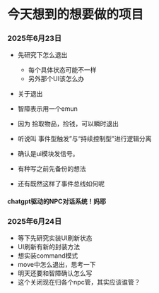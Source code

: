 # 今天想到的想要做的项目

### 2025年6月23日
 
- 先研究下怎么退出
  - 每个具体状态可能不一样
  - 另外那个UI该怎么办

- 关于退出
- 智障表示用一个emun
- 因为 拾取物品，捡钱，可以瞬时退出
- 听说叫 事件型触发”与“持续控制型”进行逻辑分离
- 确认是ui模块发信号。
- 有种写之前先备份的想法
- 还有既然这样了事件总线如何呢

#### chatgpt驱动的NPC对话系统！妈耶

### 2025年6月24日
- 等下先研究实装UI刷新状态
- UI刷新有新的封装方法
- 想实装command模式
- move中怎么退出，思考一下
- 明天还要和智障确认怎么写
- 这个关闭现在归各个npc管，其实应该谁管？